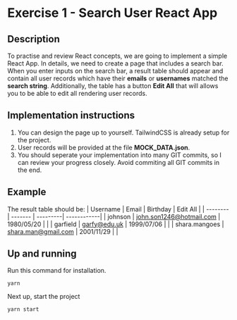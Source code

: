 # Exercise 1 - Search User React App

## Description
To practise and review React concepts, we are going to implement a simple React App. In details, we need to create a page that includes a search bar. When you enter inputs on the search bar, a result table should appear and contain all user records which have their **emails** or **usernames** matched the **search string**. Additionally, the table has a button **Edit All** that will allows you to be able to edit all rendering user records. 

## Implementation instructions
1. You can design the page up to yourself. TailwindCSS is already setup for the project.
2. User records will be provided at the file **MOCK_DATA.json**.
3. You should seperate your implementation into many GIT commits, so I can review your progress closely. Avoid commiting all GIT commits in the end.

## Example
The result table should be:
| Username    | Email | Birthday | Edit All |
| -------- | ------- | ---------| ------------|
| johnson  | john.son1246@hotmail.com    | 1980/05/20 | |
| garfield  | garfy@edu.uk    | 1999/07/06 | |
| shara.mangoes  | shara.man@gmail.com    | 2001/11/29 | |

## Up and running
Run this command for installation.
```
yarn
```

Next up, start the project
```
yarn start
```